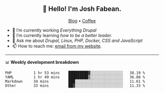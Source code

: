 <h2 align="center">👋 Hello! I'm Josh Fabean.</h2>
<p align="center">
  <a href="https://joshfabean.com">Blog</a> •
  <a href="https://www.buymeacoffee.com/LSxne6Yr4">Coffee</a>
</p>

- 🔭 I’m currently working *Everything Drupal*
- 🌱 I’m currently learning *how to be a better leader.*
- 💬 Ask me about *Drupal, Linux, PHP, Docker, CSS and JavaScript*
- 📫 How to reach me: [email from my website](https://joshfabean.com).

-------

📊 **Weekly development breakdown**
<!--START_SECTION:waka-->

```text
PHP          1 hr 53 mins    █████████▓░░░░░░░░░░░░░░░   38.19 %
YAML         1 hr 49 mins    █████████▒░░░░░░░░░░░░░░░   36.88 %
Markdown     34 mins         ███░░░░░░░░░░░░░░░░░░░░░░   11.61 %
Other        33 mins         ██▓░░░░░░░░░░░░░░░░░░░░░░   11.33 %
```

<!--END_SECTION:waka-->

<!--
**fabean/fabean** is a ✨ _special_ ✨ repository because its `README.md` (this file) appears on your GitHub profile.

Here are some ideas to get you started:

- 🔭 I’m currently working on ...
- 🌱 I’m currently learning ...
- 👯 I’m looking to collaborate on ...
- 🤔 I’m looking for help with ...
- 💬 Ask me about ...
- 📫 How to reach me: ...
- 😄 Pronouns: ...
- ⚡ Fun fact: ...
-->
